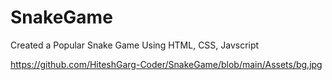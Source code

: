 # SnakeGame

Created a Popular Snake Game Using HTML, CSS, Javscript

https://github.com/HiteshGarg-Coder/SnakeGame/blob/main/Assets/bg.jpg
